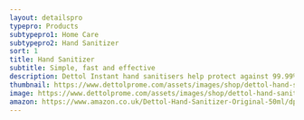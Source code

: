 ```yaml
---
layout: detailspro
typepro: Products
subtypepro1: Home Care
subtypepro2: Hand Sanitizer
sort: 1
title: Hand Sanitizer
subtitle: Simple, fast and effective
description: Dettol Instant hand sanitisers help protect against 99.99% of germs, with no need for soap or water.
thumbnail: https://www.dettolprome.com/assets/images/shop/dettol-hand-sanitizer-400.webp
image: https://www.dettolprome.com/assets/images/shop/dettol-hand-sanitizer-400.webp
amazon: https://www.amazon.co.uk/Dettol-Hand-Sanitizer-Original-50ml/dp/B08HYQW9GP/ref=sr_1_4?keywords=dettol+instant+hand+sanitizer&qid=1661961971&refinements=p_76%3A419158031&rnid=419157031&rps=1&sprefix=dettol+instant+%2Caps%2C80&sr=8-4
---
```

